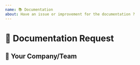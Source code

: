 ```yaml
---
name: 📚 Documentation
about: Have an issue or improvement for the documentation ?
---
```


<!---
Thanks for filing an issue 😄! Before you submit, please read the following:

Search open/closed issues before submitting since someone might have asked the same thing before!
-->

# 🙋 Documentation Request

<!--- Provide a general summary of the documentation request here -->

## 🧢 Your Company/Team

<!--- Which product team is requesting this change? (i.e. Adobe/Photoshop) -->